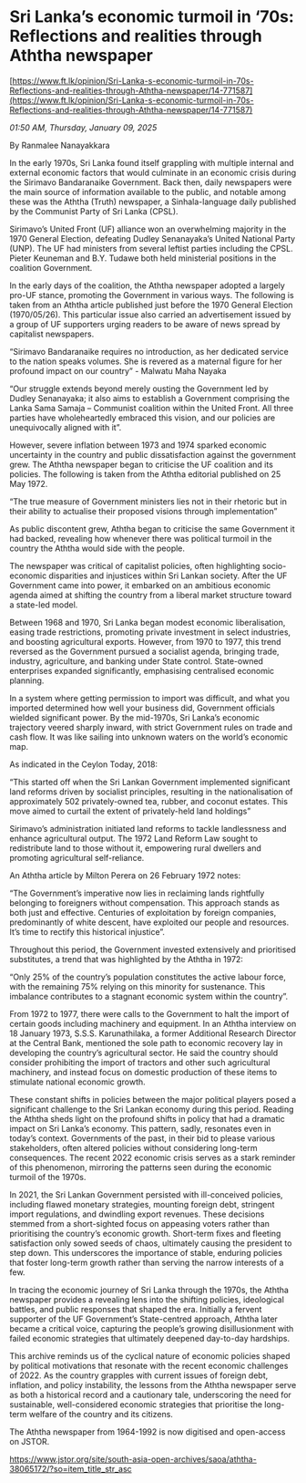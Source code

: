 # Sri Lanka’s economic turmoil in ‘70s: Reflections and realities through Aththa newspaper

[https://www.ft.lk/opinion/Sri-Lanka-s-economic-turmoil-in-70s-Reflections-and-realities-through-Aththa-newspaper/14-771587](https://www.ft.lk/opinion/Sri-Lanka-s-economic-turmoil-in-70s-Reflections-and-realities-through-Aththa-newspaper/14-771587)

*01:50 AM, Thursday, January 09, 2025*

By Ranmalee Nanayakkara

In the early 1970s, Sri Lanka found itself grappling with multiple internal and external economic factors that would culminate in an economic crisis during the Sirimavo Bandaranaike Government. Back then, daily newspapers were the main source of information available to the public, and notable among these was the Aththa (Truth) newspaper, a Sinhala-language daily published by the Communist Party of Sri Lanka (CPSL).

Sirimavo’s United Front (UF) alliance won an overwhelming majority in the 1970 General Election, defeating Dudley Senanayaka’s United National Party (UNP). The UF had ministers from several leftist parties including the CPSL. Pieter Keuneman and B.Y. Tudawe both held ministerial positions in the coalition Government.

In the early days of the coalition, the Aththa newspaper adopted a largely pro-UF stance, promoting the Government in various ways. The following is taken from an Aththa article published just before the 1970 General Election (1970/05/26). This particular issue also carried an advertisement issued by a group of UF supporters urging readers to be aware of news spread by capitalist newspapers.

“Sirimavo Bandaranaike requires no introduction, as her dedicated service to the nation speaks volumes. She is revered as a maternal figure for her profound impact on our country” - Malwatu Maha Nayaka

“Our struggle extends beyond merely ousting the Government led by Dudley Senanayaka; it also aims to establish a Government comprising the Lanka Sama Samaja – Communist coalition within the United Front. All three parties have wholeheartedly embraced this vision, and our policies are unequivocally aligned with it”.

However, severe inflation between 1973 and 1974 sparked economic uncertainty in the country and public dissatisfaction against the government grew. The Aththa newspaper began to criticise the UF coalition and its policies. The following is taken from the Aththa editorial published on 25 May 1972.

“The true measure of Government ministers lies not in their rhetoric but in their ability to actualise their proposed visions through implementation”

As public discontent grew, Aththa began to criticise the same Government it had backed, revealing how whenever there was political turmoil in the country the Aththa would side with the people.

The newspaper was critical of capitalist policies, often highlighting socio-economic disparities and injustices within Sri Lankan society. After the UF Government came into power, it embarked on an ambitious economic agenda aimed at shifting the country from a liberal market structure toward a state-led model.

Between 1968 and 1970, Sri Lanka began modest economic liberalisation, easing trade restrictions, promoting private investment in select industries, and boosting agricultural exports. However, from 1970 to 1977, this trend reversed as the Government pursued a socialist agenda, bringing trade, industry, agriculture, and banking under State control. State-owned enterprises expanded significantly, emphasising centralised economic planning.

In a system where getting permission to import was difficult, and what you imported determined how well your business did, Government officials wielded significant power. By the mid-1970s, Sri Lanka’s economic trajectory veered sharply inward, with strict Government rules on trade and cash flow. It was like sailing into unknown waters on the world’s economic map.

As indicated in the Ceylon Today, 2018:

“This started off when the Sri Lankan Government implemented significant land reforms driven by socialist principles, resulting in the nationalisation of approximately 502 privately-owned tea, rubber, and coconut estates. This move aimed to curtail the extent of privately-held land holdings”

Sirimavo’s administration initiated land reforms to tackle landlessness and enhance agricultural output. The 1972 Land Reform Law sought to redistribute land to those without it, empowering rural dwellers and promoting agricultural self-reliance.

An Aththa article by Milton Perera on 26 February 1972 notes:

“The Government’s imperative now lies in reclaiming lands rightfully belonging to foreigners without compensation. This approach stands as both just and effective. Centuries of exploitation by foreign companies, predominantly of white descent, have exploited our people and resources. It’s time to rectify this historical injustice”.

Throughout this period, the Government invested extensively and prioritised substitutes, a trend that was highlighted by the Aththa in 1972:

“Only 25% of the country’s population constitutes the active labour force, with the remaining 75% relying on this minority for sustenance. This imbalance contributes to a stagnant economic system within the country”.

From 1972 to 1977, there were calls to the Government to halt the import of certain goods including machinery and equipment. In an Aththa interview on 18 January 1973, S.S.S. Karunathilaka, a former Additional Research Director at the Central Bank, mentioned the sole path to economic recovery lay in developing the country’s agricultural sector. He said the country should consider prohibiting the import of tractors and other such agricultural machinery, and instead focus on domestic production of these items to stimulate national economic growth.

These constant shifts in policies between the major political players posed a significant challenge to the Sri Lankan economy during this period. Reading the Aththa sheds light on the profound shifts in policy that had a dramatic impact on Sri Lanka’s economy. This pattern, sadly, resonates even in today’s context. Governments of the past, in their bid to please various stakeholders, often altered policies without considering long-term consequences. The recent 2022 economic crisis serves as a stark reminder of this phenomenon, mirroring the patterns seen during the economic turmoil of the 1970s.

In 2021, the Sri Lankan Government persisted with ill-conceived policies, including flawed monetary strategies, mounting foreign debt, stringent import regulations, and dwindling export revenues. These decisions stemmed from a short-sighted focus on appeasing voters rather than prioritising the country’s economic growth. Short-term fixes and fleeting satisfaction only sowed seeds of chaos, ultimately causing the president to step down. This underscores the importance of stable, enduring policies that foster long-term growth rather than serving the narrow interests of a few.

In tracing the economic journey of Sri Lanka through the 1970s, the Aththa newspaper provides a revealing lens into the shifting policies, ideological battles, and public responses that shaped the era. Initially a fervent supporter of the UF Government’s State-centred approach, Aththa later became a critical voice, capturing the people’s growing disillusionment with failed economic strategies that ultimately deepened day-to-day hardships.

This archive reminds us of the cyclical nature of economic policies shaped by political motivations that resonate with the recent economic challenges of 2022. As the country grapples with current issues of foreign debt, inflation, and policy instability, the lessons from the Aththa newspaper serve as both a historical record and a cautionary tale, underscoring the need for sustainable, well-considered economic strategies that prioritise the long-term welfare of the country and its citizens.

The Aththa newspaper from 1964-1992 is now digitised and open-access on JSTOR.

https://www.jstor.org/site/south-asia-open-archives/saoa/aththa-38065172/?so=item_title_str_asc

